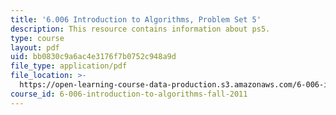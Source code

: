 ```yaml
---
title: '6.006 Introduction to Algorithms, Problem Set 5'
description: This resource contains information about ps5.
type: course
layout: pdf
uid: bb0830c9a6ac4e3176f7b0752c948a9d
file_type: application/pdf
file_location: >-
  https://open-learning-course-data-production.s3.amazonaws.com/6-006-introduction-to-algorithms-fall-2011/bb0830c9a6ac4e3176f7b0752c948a9d_MIT6_006F11_ps5.pdf
course_id: 6-006-introduction-to-algorithms-fall-2011
---
```

